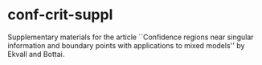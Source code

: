# conf-crit-suppl
Supplementary materials for the article ``Confidence regions near singular information and boundary points with applications to mixed models'' by Ekvall and Bottai.
